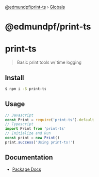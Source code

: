 [@edmundpf/print-ts](README.md) › [Globals](globals.md)

# @edmundpf/print-ts

# print-ts
> Basic print tools w/ time logging

## Install
``` bash
$ npm i -S print-ts
```

## Usage
``` javascript
// Javascript
const Print = require('print-ts').default
// Typescript
import Print from 'print-ts'
// Initialize and Run
const print = new Print()
print.success('Using print-ts!')
```

## Documentation
* [Package Docs](docs/globals.md)
